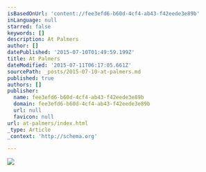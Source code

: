 ```yaml
---
isBasedOnUrl: 'content://fee3efd6-b60d-4cf4-ab43-f42eede3e89b'
inLanguage: null
starred: false
keywords: []
description: At Palmers
author: []
datePublished: '2015-07-10T01:49:59.199Z'
title: At Palmers
dateModified: '2015-07-11T06:17:05.661Z'
sourcePath: _posts/2015-07-10-at-palmers.md
published: true
authors: []
publisher:
  name: fee3efd6-b60d-4cf4-ab43-f42eede3e89b
  domain: fee3efd6-b60d-4cf4-ab43-f42eede3e89b
  url: null
  favicon: null
url: at-palmers/index.html
_type: Article
_context: 'http://schema.org'

---
```

![](https://the-grid-user-content.s3-us-west-2.amazonaws.com/f80dbe8b-19cc-4779-ae97-346045794250.jpg)